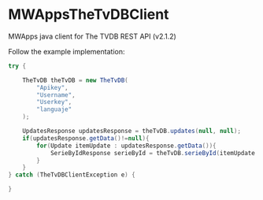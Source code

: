 # MWAppsTheTvDBClient
MWApps java client for The TVDB REST API (v2.1.2)


Follow the example implementation:

```java
try {

	TheTvDB theTvDB = new TheTvDB(
		"Apikey",
		"Username",
		"Userkey",
		"languaje"
	);

	UpdatesResponse updatesResponse = theTvDB.updates(null, null);
	if(updatesResponse.getData()!=null){
		for(Update itemUpdate : updatesResponse.getData()){
			SerieByIdResponse serieById = theTvDB.serieById(itemUpdate.getId(), null);
		}
	}
} catch (TheTvDBClientException e) {

}


```


